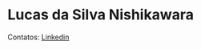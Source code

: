 # Lucas da Silva Nishikawara


Contatos: [Linkedin](https://www.linkedin.com/in/lucas-da-silva-nishikawara-275241101)